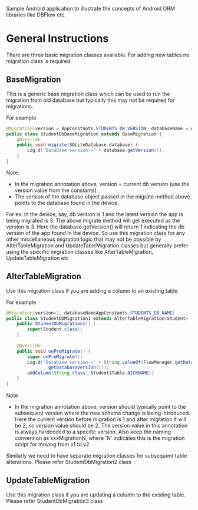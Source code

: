 Sample Android application to illustrate the concepts of Android ORM libraries like DBFlow etc.

# General Instructions

There are three basic migration classes available. For adding new tables no migration class is required.

## BaseMigration
This is a generic base migration class which can be used to run the migration from old database but typically this may not be required for migrations.
 
For example
```Java
@Migration(version = AppConstants.STUDENTS_DB_VERSION, databaseName = AppConstants.STUDENTS_DB_NAME)
public class StudentDbBaseMigration extends BaseMigration {
    @Override
    public void migrate(SQLiteDatabase database) {
        Log.d("Database version->" + database.getVersion());
    }
}
```
Note:
 - In the migration annotation above, version = current db version (use the version value from the constants) 
 - The version of the database object passed in the migrate method above points to the database found in the device.

For ex:
In the device, say, db version is 1 and the latest version the app is being migrated is 3. The above migrate method will get executed as the version is 3. Here the database.getVersion() will return 1 indicating the db version of the app found in the device. So use this migration class for any other miscellaneous migration logic that may not be possible by AlterTableMigration and UpdateTableMigration classes but generally prefer using the specific migration classes like AlterTableMigration, UpdateTableMigration etc

## AlterTableMigration
Use this migration class if you are adding a column to an existing table

For example
```Java
@Migration(version=2, databaseNameAppConstants.STUDENTS_DB_NAME)
public class StudentDbMigration1 extends AlterTableMigration<Student> {
    public StudentDbMigration1() {
        super(Student.class);
    }
    
    @Override
    public void onPreMigrate() {
        super.onPreMigrate();
        Log.d("Database version->" + String.valueOf(FlowManager.getDatabase(AppConstants.STUDENTS_DB_NAME).
                getDatabaseVersion()));
        addColumn(String.class, Student$Table.NICKNAME);
    }
}
```
Note
 - In the migration annotation above, version should typically point to the subsequent version where the new schema change is being introduced. Here the current version before migration is 1 and after migration it will be 2, so version value should be 2. The version value in this annotation is always hardcoded to a specific version. Also keep the naming convention as xxxMigrationN, where 'N' indicates this is the migration script for moving from v1 to v2. 

Similarly we need to have separate migration classes for subsequent table alterations. Please refer StudentDbMigration2 class

## UpdateTableMigration
Use this migration class if you are updating a column to the existing table. Please refer StudentDbMigration3 class
